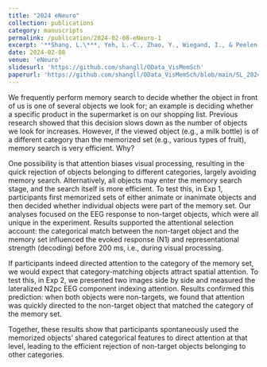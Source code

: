```yaml
---
title: "2024 eNeuro"
collection: publications
category: manuscripts
permalink: /publication/2024-02-08-eNeuro-1
excerpt: '**Shang, L.\***, Yeh, L.-C., Zhao, Y., Wiegand, I., & Peelen, M. V.\* (2024). Category-based attention facilitates memory search. *eNeuro, 11*(2), ENEURO.0012-24.2024. [https://doi.org/10.1523/ENEURO.0012-24.2024](https://doi.org/10.1523/ENEURO.0012-24.2024)'
date: 2024-02-08
venue: 'eNeuro'
slidesurl: 'https://github.com/shangll/OData_VisMemSch'
paperurl: 'https://github.com/shangll/OData_VisMemSch/blob/main/SL_2024_eNeuro_VisMemo.pdf'
---
```


We frequently perform memory search to decide whether the object in front of us is one of several objects we look for; an example is deciding whether a specific product in the supermarket is on our shopping list. Previous research showed that this decision slows down as the number of objects we look for increases. However, if the viewed object (e.g., a milk bottle) is of a different category than the memorized set (e.g., various types of fruit), memory search is very efficient. Why?

One possibility is that attention biases visual processing, resulting in the quick rejection of objects belonging to different categories, largely avoiding memory search. Alternatively, all objects may enter the memory search stage, and the search itself is more efficient. To test this, in Exp 1, participants first memorized sets of either animate or inanimate objects and then decided whether individual objects were part of the memory set. Our analyses focused on the EEG response to non-target objects, which were all unique in the experiment. Results supported the attentional selection account: the categorical match between the non-target object and the memory set influenced the evoked response (N1) and representational strength (decoding) before 200 ms, i.e., during visual processing.

If participants indeed directed attention to the category of the memory set, we would expect that category-matching objects attract spatial attention. To test this, in Exp 2, we presented two images side by side and measured the lateralized N2pc EEG component indexing attention. Results confirmed this prediction: when both objects were non-targets, we found that attention was quickly directed to the non-target object that matched the category of the memory set.

Together, these results show that participants spontaneously used the memorized objects’ shared categorical features to direct attention at that level, leading to the efficient rejection of non-target objects belonging to other categories.
